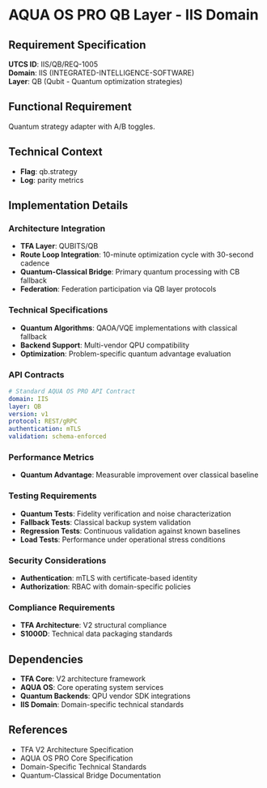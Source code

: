 # AQUA OS PRO QB Layer - IIS Domain

## Requirement Specification

**UTCS ID**: IIS/QB/REQ-1005  
**Domain**: IIS (INTEGRATED-INTELLIGENCE-SOFTWARE)  
**Layer**: QB (Qubit - Quantum optimization strategies)  

## Functional Requirement

Quantum strategy adapter with A/B toggles.

## Technical Context

- **Flag**: qb.strategy
- **Log**: parity metrics


## Implementation Details

### Architecture Integration
- **TFA Layer**: QUBITS/QB
- **Route Loop Integration**: 10-minute optimization cycle with 30-second cadence
- **Quantum-Classical Bridge**: Primary quantum processing with CB fallback
- **Federation**: Federation participation via QB layer protocols

### Technical Specifications

- **Quantum Algorithms**: QAOA/VQE implementations with classical fallback
- **Backend Support**: Multi-vendor QPU compatibility
- **Optimization**: Problem-specific quantum advantage evaluation

### API Contracts


```yaml
# Standard AQUA OS PRO API Contract
domain: IIS
layer: QB
version: v1
protocol: REST/gRPC
authentication: mTLS
validation: schema-enforced
```

### Performance Metrics

- **Quantum Advantage**: Measurable improvement over classical baseline

### Testing Requirements

- **Quantum Tests**: Fidelity verification and noise characterization
- **Fallback Tests**: Classical backup system validation
- **Regression Tests**: Continuous validation against known baselines
- **Load Tests**: Performance under operational stress conditions

### Security Considerations

- **Authentication**: mTLS with certificate-based identity
- **Authorization**: RBAC with domain-specific policies

### Compliance Requirements

- **TFA Architecture**: V2 structural compliance
- **S1000D**: Technical data packaging standards

## Dependencies

- **TFA Core**: V2 architecture framework
- **AQUA OS**: Core operating system services
- **Quantum Backends**: QPU vendor SDK integrations
- **IIS Domain**: Domain-specific technical standards

## References

- TFA V2 Architecture Specification
- AQUA OS PRO Core Specification
- Domain-Specific Technical Standards
- Quantum-Classical Bridge Documentation
